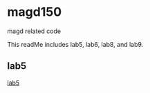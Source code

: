 # magd150
magd related code

This readMe includes lab5, lab6, lab8, and lab9.

## lab5
[lab5](https://github.com/schneidebt29/magd150/tree/master/s19magdl150ab5_Schneider)
